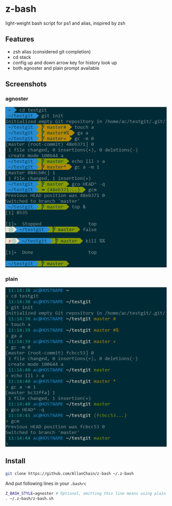 # z-bash
light-weight bash script for ps1 and alias, inspired by zsh

## Features

- zsh alias (considered git completion)
- cd stack
- config up and down arrow key for history look up
- both agnoster and plain prompt available

## Screenshots

### agnoster

![angoster](screenshots/agnoster_shot.png)

### plain

![plain](screenshots/plain_shot.png)

## Install

```bash
git clone https://github.com/AllanChain/z-bash ~/.z-bash
```
And put following lines in your `.bashrc`
```bash
Z_BASH_STYLE=agnoster # Optional, omitting this line means using plain prompt
. ~/.z-bash/z-bash.sh
```
